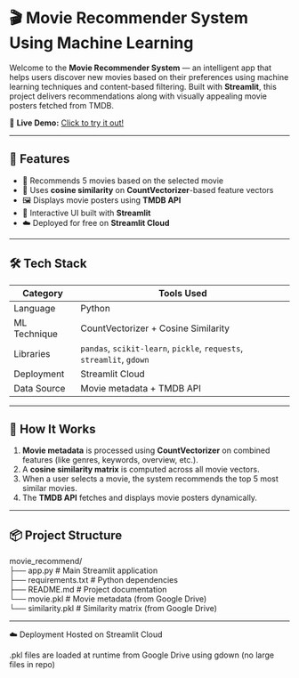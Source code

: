 # 🎬 Movie Recommender System Using Machine Learning

Welcome to the **Movie Recommender System** — an intelligent app that helps users discover new movies based on their preferences using machine learning techniques and content-based filtering. Built with **Streamlit**, this project delivers recommendations along with visually appealing movie posters fetched from TMDB.

🔗 **Live Demo:** [Click to try it out!](https://movierecommendsystem-mhglmxi6xmpqy69mmicvsx.streamlit.app/)

---

## 🚀 Features

- 🎯 Recommends 5 movies based on the selected movie
- 🧠 Uses **cosine similarity** on **CountVectorizer**-based feature vectors
- 🖼️ Displays movie posters using **TMDB API**
- 📱 Interactive UI built with **Streamlit**
- ☁️ Deployed for free on **Streamlit Cloud**

---

## 🛠️ Tech Stack

| Category        | Tools Used                        |
|----------------|-----------------------------------|
| Language        | Python                            |
| ML Technique    | CountVectorizer + Cosine Similarity |
| Libraries       | `pandas`, `scikit-learn`, `pickle`, `requests`, `streamlit`, `gdown` |
| Deployment      | Streamlit Cloud                   |
| Data Source     | Movie metadata + TMDB API         |

---

## 🧪 How It Works

1. **Movie metadata** is processed using **CountVectorizer** on combined features (like genres, keywords, overview, etc.).
2. A **cosine similarity matrix** is computed across all movie vectors.
3. When a user selects a movie, the system recommends the top 5 most similar movies.
4. The **TMDB API** fetches and displays movie posters dynamically.

---

## 📦 Project Structure

movie_recommend/  
├── app.py # Main Streamlit application  
├── requirements.txt # Python dependencies  
├── README.md # Project documentation  
└── movie.pkl # Movie metadata (from Google Drive)  
└── similarity.pkl # Similarity matrix (from Google Drive)  

---
☁️ Deployment
Hosted on Streamlit Cloud

.pkl files are loaded at runtime from Google Drive using gdown (no large files in repo)



